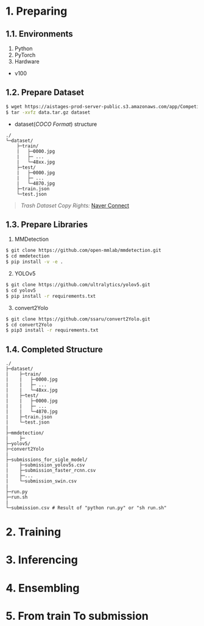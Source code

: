 # 1. Preparing

## 1.1. Environments
1. Python
2. PyTorch
3. Hardware
  * v100


## 1.2. Prepare Dataset
```bash
$ wget https://aistages-prod-server-public.s3.amazonaws.com/app/Competitions/000076/data/data.tar.gz
$ tar -xvfz data.tar.gz dataset
```
* dataset(*COCO Format*) structure
```plain text
./
└─dataset/
    ├─train/
    |   ├─0000.jpg
    |   ├─ ...
    |   └─48xx.jpg
    ├─test/
    |   ├─0000.jpg
    |   ├─ ...
    |   └─4870.jpg
    ├─train.json
    └─test.json
```
> *Trash Dataset Copy Rights:* [Naver Connect](https://connect.or.kr)

## 1.3. Prepare Libraries
1. MMDetection
```bash
$ git clone https://github.com/open-mmlab/mmdetection.git
$ cd mmdetection
$ pip install -v -e . 
```
2. YOLOv5
```bash
$ git clone https://github.com/ultralytics/yolov5.git
$ cd yolov5
$ pip install -r requirements.txt
```

3. convert2Yolo
```bash
$ git clone https://github.com/ssaru/convert2Yolo.git
$ cd convert2Yolo
$ pip3 install -r requirements.txt
```

## 1.4. Completed Structure
```plain text
./
├─dataset/
|    ├─train/
|    |   ├─0000.jpg
|    |   ├─ ...
|    |   └─48xx.jpg
|    ├─test/
|    |   ├─0000.jpg
|    |   ├─ ...
|    |   └─4870.jpg
|    ├─train.json
|    └─test.json
|
├─mmdetection/
|    ├─
├─yolov5/
├─convert2Yolo
|
├─submissions_for_sigle_model/
|    ├─submission_yolov5s.csv
|    ├─submission_faster_rcnn.csv
|    ├─...
|    └─submission_swin.csv
|
├─run.py 
├─run.sh
|
└─submission.csv # Result of "python run.py" or "sh run.sh"
```

# 2. Training

# 3. Inferencing

# 4. Ensembling

# 5. From train To submission

